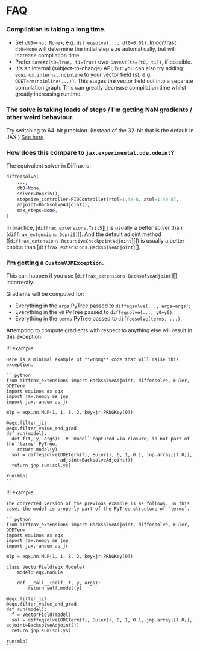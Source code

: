# FAQ

### Compilation is taking a long time.

- Set `dt0=<not None>`, e.g. `diffeqsolve(..., dt0=0.01)`. In contrast `dt0=None` will determine the initial step size automatically, but will increase compilation time.
- Prefer `SaveAt(t0=True, t1=True)` over `SaveAt(ts=[t0, t1])`, if possible.
- It's an internal (subject-to-change) API, but you can also try adding `equinox.internal.noinline` to your vector field (s), e.g. `ODETerm(noinline(...))`. This stages the vector field out into a separate compilation graph. This can greatly decrease compilation time whilst greatly increasing runtime.

### The solve is taking loads of steps / I'm getting NaN gradients / other weird behaviour.

Try switching to 64-bit precision. (Instead of the 32-bit that is the default in JAX.) [See here](https://jax.readthedocs.io/en/latest/notebooks/Common_Gotchas_in_JAX.html#double-64bit-precision).

### How does this compare to `jax.experimental.ode.odeint`?

The equivalent solver in Diffrax is:
```python
diffeqsolve(
    ...,
    dt0=None,
    solver=Dopri5(),
    stepsize_controller=PIDController(rtol=1.4e-8, atol=1.4e-8),
    adjoint=BacksolveAdjoint(),
    max_steps=None,
)
```

In practice, [`diffrax_extensions.Tsit5`][] is usually a better solver than [`diffrax_extensions.Dopri5`][]. And the default adjoint method ([`diffrax_extensions.RecursiveCheckpointAdjoint`][]) is usually a better choice than [`diffrax_extensions.BacksolveAdjoint`][].

### I'm getting a `CustomVJPException`.

This can happen if you use [`diffrax_extensions.BacksolveAdjoint`][] incorrectly.

Gradients will be computed for:

- Everything in the `args` PyTree passed to `diffeqsolve(..., args=args)`;
- Everything in the `y0` PyTree passed to `diffeqsolve(..., y0=y0)`.
- Everything in the `terms` PyTree passed to `diffeqsolve(terms, ...)`.

Attempting to compute gradients with respect to anything else will result in this exception.

!!! example

    Here is a minimal example of **wrong** code that will raise this exception.

    ```python
    from diffrax_extensions import BacksolveAdjoint, diffeqsolve, Euler, ODETerm
    import equinox as eqx
    import jax.numpy as jnp
    import jax.random as jr

    mlp = eqx.nn.MLP(1, 1, 8, 2, key=jr.PRNGKey(0))

    @eqx.filter_jit
    @eqx.filter_value_and_grad
    def run(model):
      def f(t, y, args):  # `model` captured via closure; is not part of the `terms` PyTree.
        return model(y)
      sol = diffeqsolve(ODETerm(f), Euler(), 0, 1, 0.1, jnp.array([1.0]),
                        adjoint=BacksolveAdjoint())
      return jnp.sum(sol.ys)

    run(mlp)
    ```

!!! example

    The corrected version of the previous example is as follows. In this case, the model is properly part of the PyTree structure of `terms`.

    ```python
    from diffrax_extensions import BacksolveAdjoint, diffeqsolve, Euler, ODETerm
    import equinox as eqx
    import jax.numpy as jnp
    import jax.random as jr

    mlp = eqx.nn.MLP(1, 1, 8, 2, key=jr.PRNGKey(0))

    class VectorField(eqx.Module):
        model: eqx.Module

        def __call__(self, t, y, args):
            return self.model(y)

    @eqx.filter_jit
    @eqx.filter_value_and_grad
    def run(model):
      f = VectorField(model)
      sol = diffeqsolve(ODETerm(f), Euler(), 0, 1, 0.1, jnp.array([1.0]), adjoint=BacksolveAdjoint())
      return jnp.sum(sol.ys)

    run(mlp)
    ```
